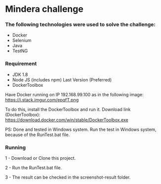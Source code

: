 # Mindera challenge

### The following technologies were used to solve the challenge:

*   Docker
*   Selenium 
*   Java
*   TestNG


### Requirement
* JDK 1.8
* Node JS (includes npm) Last Version (Preferred)
* DockerToolbox

Have Docker running on IP 192.168.99.100 as in the following image: https://i.stack.imgur.com/epqfT.png

To do this, install the DockerToolbox and run it. Download link (DockerToolbox): https://download.docker.com/win/stable/DockerToolbox.exe

PS: Done and tested in Windows system. Run the test in Windows system, because of the RunTest.bat file.


### Running 
1 - Download or Clone this project.

2 - Run the RunTest.bat file.

3 - The result can be checked in the screenshot-result folder.

